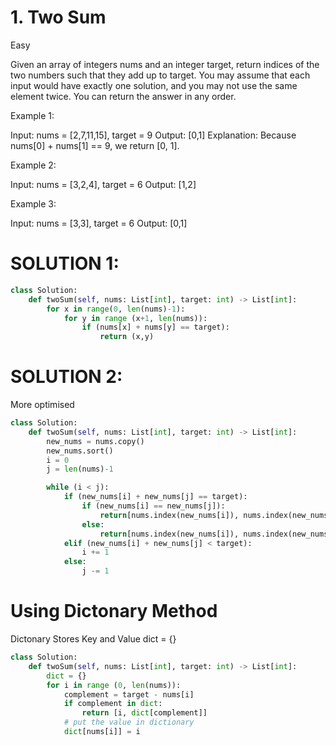 # 1. Two Sum
Easy

Given an array of integers nums and an integer target, return indices of the two numbers such that they add up to target.
You may assume that each input would have exactly one solution, and you may not use the same element twice.
You can return the answer in any order.

 

Example 1:

Input: nums = [2,7,11,15], target = 9
Output: [0,1]
Explanation: Because nums[0] + nums[1] == 9, we return [0, 1].


Example 2:

Input: nums = [3,2,4], target = 6
Output: [1,2]


Example 3:

Input: nums = [3,3], target = 6
Output: [0,1]

# SOLUTION 1:

```python 3.0
class Solution:
    def twoSum(self, nums: List[int], target: int) -> List[int]:
        for x in range(0, len(nums)-1):
            for y in range (x+1, len(nums)):
                if (nums[x] + nums[y] == target):
                    return (x,y)
```
# SOLUTION 2:
More optimised

```python 3.0
class Solution:
    def twoSum(self, nums: List[int], target: int) -> List[int]:
        new_nums = nums.copy()
        new_nums.sort()
        i = 0
        j = len(nums)-1

        while (i < j):
            if (new_nums[i] + new_nums[j] == target):
                if (new_nums[i] == new_nums[j]):
                    return[nums.index(new_nums[i]), nums.index(new_nums[j],nums.index(new_nums[i])+1)]
                else:
                    return[nums.index(new_nums[i]), nums.index(new_nums[j])]
            elif (new_nums[i] + new_nums[j] < target):
                i += 1
            else:
                j -= 1
```                
# Using Dictonary Method 

Dictonary Stores Key and Value
 dict = {}

```python 3.0
class Solution:
    def twoSum(self, nums: List[int], target: int) -> List[int]:
        dict = {}
        for i in range (0, len(nums)):
            complement = target - nums[i]
            if complement in dict:
                return [i, dict[complement]]
            # put the value in dictionary
            dict[nums[i]] = i
```            
